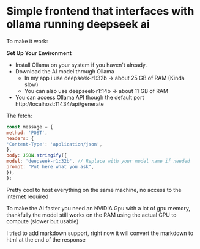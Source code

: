 # Simple frontend that interfaces with ollama running deepseek ai

To make it work:

**Set Up Your Environment**
- Install Ollama on your system if you haven't already.
- Download the AI model through Ollama
  - In my app i use deepseek-r1:32b -> about 25 GB of RAM (Kinda slow)
  - You can also use deepseek-r1:14b -> about 11 GB of RAM
- You can access Ollama API though the default port http://localhost:11434/api/generate

The fetch:
```javascript
const message = {
method: 'POST',
headers: {
'Content-Type': 'application/json',
},
body: JSON.stringify({
model: 'deepseek-r1:32b', // Replace with your model name if needed
prompt: "Put here what you ask",
}),
};
```

Pretty cool to host everything on the same machine, no access to the internet required

To make the AI faster you need an NVIDIA Gpu with a lot of gpu memory, thankfully the model still works on the RAM using the actual CPU to compute (slower but usable)

I tried to add markdown support, right now it will convert the markdown to html at the end of the response
